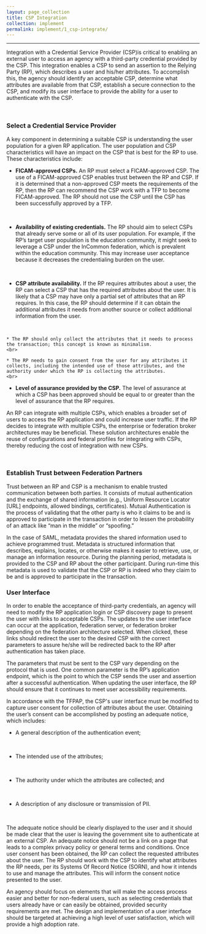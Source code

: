 ```yaml
---
layout: page_collection
title: CSP Integration
collection: implement
permalink: implement/1_csp-integrate/
---
```

<script>
$(function() {
  $( "#accordion" ).accordion({
    heightStyle: "content",
    collapsible: "true",
    active: "false"
  });
});
</script>
--------------------------------------------------------------

Integration with a Credential Service Provider (CSP)is critical to enabling an external user to access an agency with a third-party credential provided by the CSP. This integration enables a CSP to send an assertion to the Relying Party (RP), which describes a user and his/her attributes. To accomplish this, the agency should identify an acceptable CSP, determine what attributes are available from that CSP, establish a secure connection to the CSP, and modify its user interface to provide the ability for a user to authenticate with the CSP. 

<br>

### Select a Credential Service Provider

A key component in determining a suitable CSP is understanding the user population for a given RP application. The user population and CSP characteristics will have an impact on the CSP that is best for the RP to use. These characteristics include:
<br>

* **FICAM-approved CSPs.** An RP must select a FICAM-approved CSP. The use of a FICAM-approved CSP enables trust between the RP and CSP. If it is determined that a non-approved CSP meets the requirements of the RP, then the RP can recommend the CSP work with a TFP to become FICAM-approved. The RP should not use the CSP until the CSP has been successfully approved by a TFP.
<br>

* **Availability of existing credentials.** The RP should aim to select CSPs that already serve some or all of its user population. For example, if the RP’s target user population is the education community, it might seek to leverage a CSP under the InCommon federation, which is prevalent within the education community. This may increase user acceptance because it decreases the credentialing burden on the user.
<br>

* **CSP attribute availability.** If the RP requires attributes about a user, the RP can select a CSP that has the required attributes about the user. It is likely that a CSP may have only a partial set of attributes that an RP requires. In this case, the RP should determine if it can obtain the additional attributes it needs from another source or collect additional information from the user.
<br>

	* The RP should only collect the attributes that it needs to process the transaction; this concept is known as minimalism.
	<br>
	
	* The RP needs to gain consent from the user for any attributes it collects, including the intended use of those attributes, and the authority under which the RP is collecting the attributes.
	<br>

* **Level of assurance provided by the CSP.** The level of assurance at which a CSP has been approved should be equal to or greater than the level of assurance that the RP requires.

An RP can integrate with multiple CSPs, which enables a broader set of users to access the RP application and could increase user traffic. If the RP decides to integrate with multiple CSPs, the enterprise or federation broker architectures may be beneficial. These solution architectures enable the reuse of configurations and federal profiles for integrating with CSPs, thereby reducing the cost of integration with new CSPs.

<br>

### Establish Trust between Federation Partners

Trust between an RP and CSP is a mechanism to enable trusted communication between both parties. It consists of mutual authentication and the exchange of shared information (e.g., Uniform Resource Locator [URL] endpoints, allowed bindings, certificates). Mutual Authentication is the process of validating that the other party is who it claims to be and is approved to participate in the transaction in order to lessen the probability of an attack like “man in the middle” or “spoofing.” 

In the case of SAML, metadata provides the shared information used to achieve programmed trust. Metadata is structured information that describes, explains, locates, or otherwise makes it easier to retrieve, use, or manage an information resource. During the planning period, metadata is provided to the CSP and RP about the other participant. During run-time this metadata is used to validate that the CSP or RP is indeed who they claim to be and is approved to participate in the transaction. 

### User Interface

In order to enable the acceptance of third-party credentials, an agency will need to modify the RP application login or CSP discovery page to present the user with links to acceptable CSPs. The updates to the user interface can occur at the application, federation server, or federation broker depending on the federation architecture selected. When clicked, these links should redirect the user to the desired CSP with the correct parameters to assure he/she will be redirected back to the RP after authentication has taken place. 

The parameters that must be sent to the CSP vary depending on the protocol that is used. One common parameter is the RP’s application endpoint, which is the point to which the CSP sends the user and assertion after a successful authentication. When updating the user interface, the RP should ensure that it continues to meet user accessibility requirements. 

In accordance with the TFPAP, the CSP's user interface must be modified to capture user consent for collection of attributes about the user. Obtaining the user’s consent can be accomplished by posting an adequate notice, which includes:
<br>

* A general description of the authentication event;
<br>

* The intended use of the attributes;
<br>

* The authority under which the attributes are collected; and
<br>

* A description of any disclosure or transmission of PII. 
<br>

The adequate notice should be clearly displayed to the user and it should be made clear that the user is leaving the government site to authenticate at an external CSP. An adequate notice should not be a link on a page that leads to a complex privacy policy or general terms and conditions. Once user consent has been obtained, the RP can collect the requested attributes about the user. The RP should work with the CSP to identify what attributes the RP needs, per its Systems Of Record Notice (SORN), and how it intends to use and manage the attributes. This will inform the consent notice presented to the user. 


An agency should focus on elements that will make the access process easier and better for non-federal users, such as selecting credentials that users already have or can easily be obtained, provided security requirements are met. The design and implementation of a user interface should be targeted at achieving a high level of user satisfaction, which will provide a high adoption rate.














